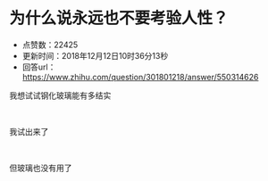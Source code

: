 # 为什么说永远也不要考验人性？
- 点赞数：22425
- 更新时间：2018年12月12日10时36分13秒
- 回答url：https://www.zhihu.com/question/301801218/answer/550314626
<body>
 <p data-pid="4yO66IUo">我想试试钢化玻璃能有多结实</p>
 <p class="ztext-empty-paragraph"><br></p>
 <p data-pid="YeY37q8W">我试出来了</p>
 <p class="ztext-empty-paragraph"><br></p>
 <p data-pid="JsNLemkN">但玻璃也没有用了</p>
</body>